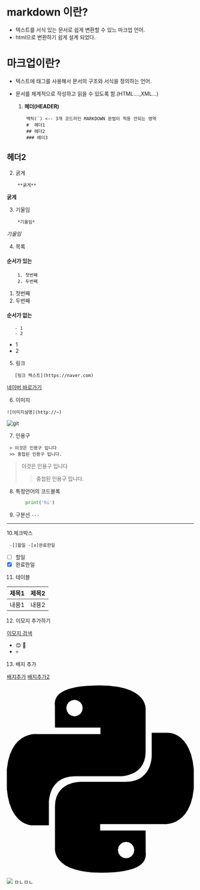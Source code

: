 # markdown 이란?
- 텍스트를 서식 있는 문서로 쉽게 변환할 수 있느 마크업 언어.
- html으로 변환하기 쉽게 설계 되었다.

# 마크업이란?
- 텍스트에 태그를 사용해서 문서의 구조와 서식을 정의하는 언어.
- 문서를 체계적으로 작성하고 읽을 수 있도록 함.(HTML....,XML...)

    1. **헤더(HEADER)**
    ```
        백틱(`) <-- 3개 코드라인 MARKDOWN 문법이 적용 안되는 영역
        #  헤더1
        ## 헤더2
        ### 헤더3
    ```
## 헤더2
2. 굵게
```
    **굵게**
```
**굵게**

3. 기울임 
```
    *기울임*
```
*기울임*

4. 목록
#### 순서가 있는
``` 
    1. 첫번째
    2. 두번째
```
 1. 첫번째
 2. 두번째
 #### 순서가 없는
 ```
    - 1
    - 2
 ```
 - 1
 - 2

 5. 링크
 ```
    [링크 텍스트](https://naver.com)
 ```
 [네이버 바로가기](https://naver.com)

6. 이미지
```
![이미지설명](http://~)
```
![git](https://git-scm.com/images/logo@2x.png)

7. 인용구
```
 > 이것은 인용구 입니다
 >> 중첩된 인용구 입니다.
```
> 이것은 인용구 입니다
 >> 중첩된 인용구 입니다.

 8. 특정언어의 코드블록
 ```python
        print('hi')
 ```

 9. 구분선
 ```---```
 ---

 10.체크박스

 ``` -[]할일 -[x]완료한일```
- [ ] 할일 
- [x] 완료한일

 11. 테이블

 |제목1|제목2|
 |-----|-----|
 |내용1|내용2|

 12. 이모지 추가하기

 [이모지 검색](https://emojipedia.org)

 - 😊 🍺
 - 💀

 13. 배지 추가

 [배지추가](https://simpleicons.org)
 [배지추가2](https://shields.io/)

 <svg role="img" viewBox="0 0 24 24" xmlns="http://www.w3.org/2000/svg"><title>Python</title><path d="M14.25.18l.9.2.73.26.59.3.45.32.34.34.25.34.16.33.1.3.04.26.02.2-.01.13V8.5l-.05.63-.13.55-.21.46-.26.38-.3.31-.33.25-.35.19-.35.14-.33.1-.3.07-.26.04-.21.02H8.77l-.69.05-.59.14-.5.22-.41.27-.33.32-.27.35-.2.36-.15.37-.1.35-.07.32-.04.27-.02.21v3.06H3.17l-.21-.03-.28-.07-.32-.12-.35-.18-.36-.26-.36-.36-.35-.46-.32-.59-.28-.73-.21-.88-.14-1.05-.05-1.23.06-1.22.16-1.04.24-.87.32-.71.36-.57.4-.44.42-.33.42-.24.4-.16.36-.1.32-.05.24-.01h.16l.06.01h8.16v-.83H6.18l-.01-2.75-.02-.37.05-.34.11-.31.17-.28.25-.26.31-.23.38-.2.44-.18.51-.15.58-.12.64-.1.71-.06.77-.04.84-.02 1.27.05zm-6.3 1.98l-.23.33-.08.41.08.41.23.34.33.22.41.09.41-.09.33-.22.23-.34.08-.41-.08-.41-.23-.33-.33-.22-.41-.09-.41.09zm13.09 3.95l.28.06.32.12.35.18.36.27.36.35.35.47.32.59.28.73.21.88.14 1.04.05 1.23-.06 1.23-.16 1.04-.24.86-.32.71-.36.57-.4.45-.42.33-.42.24-.4.16-.36.09-.32.05-.24.02-.16-.01h-8.22v.82h5.84l.01 2.76.02.36-.05.34-.11.31-.17.29-.25.25-.31.24-.38.2-.44.17-.51.15-.58.13-.64.09-.71.07-.77.04-.84.01-1.27-.04-1.07-.14-.9-.2-.73-.25-.59-.3-.45-.33-.34-.34-.25-.34-.16-.33-.1-.3-.04-.25-.02-.2.01-.13v-5.34l.05-.64.13-.54.21-.46.26-.38.3-.32.33-.24.35-.2.35-.14.33-.1.3-.06.26-.04.21-.02.13-.01h5.84l.69-.05.59-.14.5-.21.41-.28.33-.32.27-.35.2-.36.15-.36.1-.35.07-.32.04-.28.02-.21V6.07h2.09l.14.01zm-6.47 14.25l-.23.33-.08.41.08.41.23.33.33.23.41.08.41-.08.33-.23.23-.33.08-.41-.08-.41-.23-.33-.33-.23-.41-.08-.41.08z"/></svg>

 <img src="https://img.shields.io/badge/우하하하-색상?style=for-the-badge&logo=기술스택아이콘&logoColor=white">
 ㅁㄴㅁㄴ